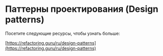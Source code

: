 # Паттерны проектирования (Design patterns)



Посетите следующие ресурсы, чтобы узнать больше:

[https://refactoring.guru/ru/design-patterns](https://refactoring.guru/ru/design-patterns)
